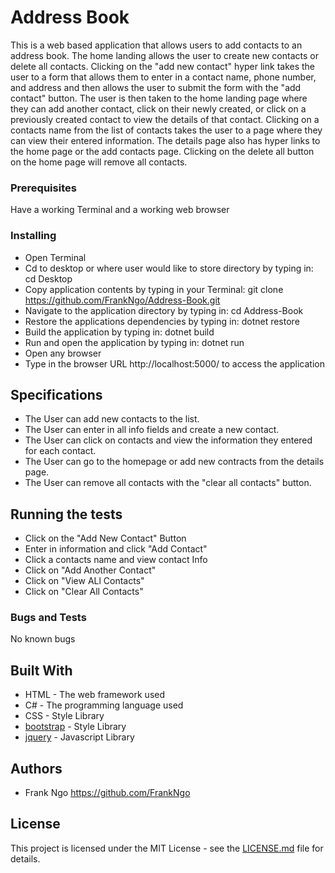 # Address Book

This is a web based application that allows users to add contacts to an address book.  The home landing allows the user to create new contacts or delete all contacts.  Clicking on the "add new contact" hyper link takes the user to a form that allows them to enter in a contact name, phone number, and address and then allows the user to submit the form with the "add contact" button.  The user is then taken to the home landing page where they can add another contact, click on their newly created, or click on a previously created contact to view the details of that contact.  Clicking on a contacts name from the list of contacts takes the user to a page where they can view their entered information.  The details page also has hyper links to the home page or the add contacts page.  Clicking on the delete all button on the home page will remove all contacts.

### Prerequisites

Have a working Terminal and a working web browser

### Installing

  * Open Terminal
  * Cd to desktop or where user would like to store directory by typing in: cd Desktop
  * Copy application contents by typing in your Terminal: git clone https://github.com/FrankNgo/Address-Book.git
  * Navigate to the application directory by typing in: cd Address-Book
  * Restore the applications dependencies by typing in: dotnet restore
  * Build the application by typing in: dotnet build
  * Run and open the application by typing in: dotnet run
  * Open any browser
  * Type in the browser URL http://localhost:5000/ to access the application

## Specifications

  * The User can add new contacts to the list.
  * The User can enter in all info fields and create a new contact.
  * The User can click on contacts and view the information they entered for each contact.
  * The User can go to the homepage or add new contracts from the details page.
  * The User can remove all contacts with the "clear all contacts" button.

## Running the tests

  * Click on the "Add New Contact" Button
  * Enter in information and click "Add Contact"
  * Click a contacts name and view contact Info
  * Click on "Add Another Contact"
  * Click on "View ALl Contacts"
  * Click on "Clear All Contacts"

### Bugs and Tests

No known bugs

## Built With

* HTML - The web framework used
* C# - The programming language used
* CSS - Style Library
* [bootstrap](https://getbootstrap.com/docs/3.3/) - Style Library
* [jquery](https://jquery.com/download/) - Javascript Library


## Authors

* Frank Ngo https://github.com/FrankNgo

## License

This project is licensed under the MIT License - see the [LICENSE.md](LICENSE.md) file for details.

